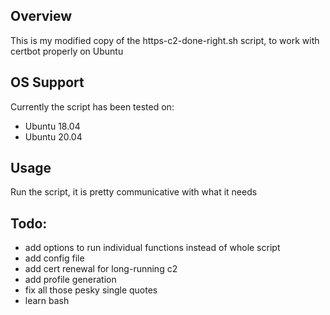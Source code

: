 ## Overview 
This is my modified copy of the https-c2-done-right.sh script, to work with certbot properly on Ubuntu

## OS Support
Currently the script has been tested on:
- Ubuntu 18.04
- Ubuntu 20.04

## Usage
Run the script, it is pretty communicative with what it needs

## Todo:
- add options to run individual functions instead of whole script
- add config file
- add cert renewal for long-running c2
- add profile generation
- fix all those pesky single quotes
- learn bash
